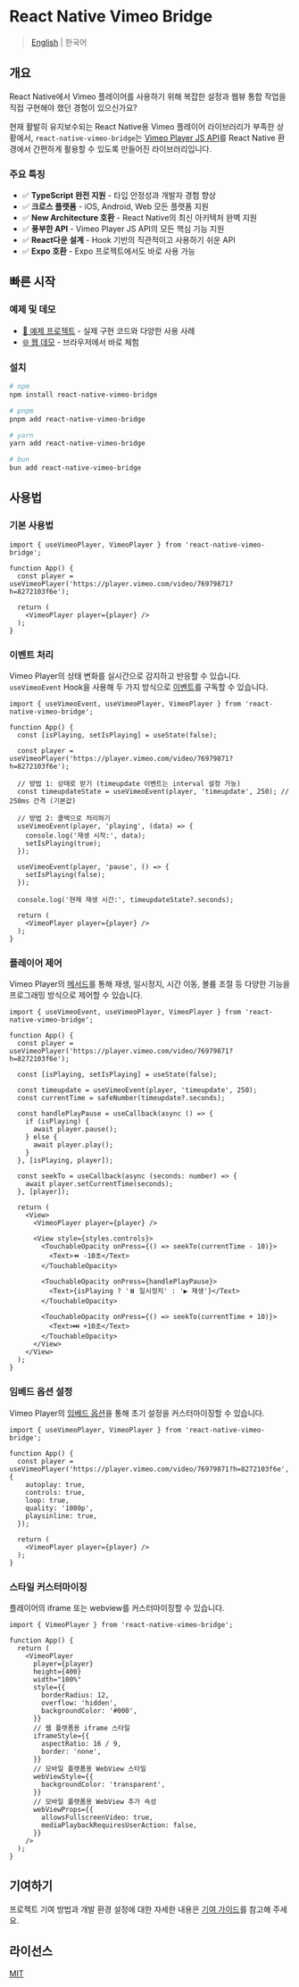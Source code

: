 # React Native Vimeo Bridge

> [English](./README.md) | 한국어

## 개요

React Native에서 Vimeo 플레이어를 사용하기 위해 복잡한 설정과 웹뷰 통합 작업을 직접 구현해야 했던 경험이 있으신가요?

현재 활발히 유지보수되는 React Native용 Vimeo 플레이어 라이브러리가 부족한 상황에서, `react-native-vimeo-bridge`는 [Vimeo Player JS API](https://developer.vimeo.com/player/sdk)를 React Native 환경에서 간편하게 활용할 수 있도록 만들어진 라이브러리입니다.

### 주요 특징

- ✅ **TypeScript 완전 지원** - 타입 안정성과 개발자 경험 향상
- ✅ **크로스 플랫폼** - iOS, Android, Web 모든 플랫폼 지원
- ✅ **New Architecture 호환** - React Native의 최신 아키텍처 완벽 지원
- ✅ **풍부한 API** - Vimeo Player JS API의 모든 핵심 기능 지원
- ✅ **React다운 설계** - Hook 기반의 직관적이고 사용하기 쉬운 API
- ✅ **Expo 호환** - Expo 프로젝트에서도 바로 사용 가능

## 빠른 시작

### 예제 및 데모
- [📁 예제 프로젝트](/example/) - 실제 구현 코드와 다양한 사용 사례
- [🌐 웹 데모](https://react-native-vimeo-bridge-example.pages.dev/) - 브라우저에서 바로 체험

### 설치

```bash
# npm
npm install react-native-vimeo-bridge

# pnpm
pnpm add react-native-vimeo-bridge

# yarn
yarn add react-native-vimeo-bridge

# bun
bun add react-native-vimeo-bridge
```

## 사용법

### 기본 사용법

```tsx
import { useVimeoPlayer, VimeoPlayer } from 'react-native-vimeo-bridge';

function App() {
  const player = useVimeoPlayer('https://player.vimeo.com/video/76979871?h=8272103f6e');

  return (
    <VimeoPlayer player={player} />
  );
}
```

### 이벤트 처리

Vimeo Player의 상태 변화를 실시간으로 감지하고 반응할 수 있습니다. `useVimeoEvent` Hook을 사용해 두 가지 방식으로 [이벤트](https://github.com/vimeo/player.js/#events)를 구독할 수 있습니다.

```tsx
import { useVimeoEvent, useVimeoPlayer, VimeoPlayer } from 'react-native-vimeo-bridge';

function App() {
  const [isPlaying, setIsPlaying] = useState(false);

  const player = useVimeoPlayer('https://player.vimeo.com/video/76979871?h=8272103f6e');
  
  // 방법 1: 상태로 받기 (timeupdate 이벤트는 interval 설정 가능)
  const timeupdateState = useVimeoEvent(player, 'timeupdate', 250); // 250ms 간격 (기본값)

  // 방법 2: 콜백으로 처리하기
  useVimeoEvent(player, 'playing', (data) => {
    console.log('재생 시작:', data);
    setIsPlaying(true);
  });

  useVimeoEvent(player, 'pause', () => {
    setIsPlaying(false);
  });

  console.log('현재 재생 시간:', timeupdateState?.seconds);

  return (
    <VimeoPlayer player={player} />
  );
}
```

### 플레이어 제어

Vimeo Player의 [메서드](https://github.com/vimeo/player.js/#methods)를 통해 재생, 일시정지, 시간 이동, 볼륨 조절 등 다양한 기능을 프로그래밍 방식으로 제어할 수 있습니다.

```tsx
import { useVimeoEvent, useVimeoPlayer, VimeoPlayer } from 'react-native-vimeo-bridge';

function App() {
  const player = useVimeoPlayer('https://player.vimeo.com/video/76979871?h=8272103f6e');

  const [isPlaying, setIsPlaying] = useState(false);

  const timeupdate = useVimeoEvent(player, 'timeupdate', 250);
  const currentTime = safeNumber(timeupdate?.seconds);

  const handlePlayPause = useCallback(async () => {
    if (isPlaying) {
      await player.pause();
    } else {
      await player.play();
    }
  }, [isPlaying, player]);

  const seekTo = useCallback(async (seconds: number) => {
    await player.setCurrentTime(seconds);
  }, [player]);

  return (
    <View>
      <VimeoPlayer player={player} />

      <View style={styles.controls}>
        <TouchableOpacity onPress={() => seekTo(currentTime - 10)}>
          <Text>⏪ -10초</Text>
        </TouchableOpacity>

        <TouchableOpacity onPress={handlePlayPause}>
          <Text>{isPlaying ? '⏸️ 일시정지' : '▶️ 재생'}</Text>
        </TouchableOpacity>

        <TouchableOpacity onPress={() => seekTo(currentTime + 10)}>
          <Text>⏭️ +10초</Text>
        </TouchableOpacity>
      </View>
    </View>
  );
}
```

### 임베드 옵션 설정

Vimeo Player의 [임베드 옵션](https://developer.vimeo.com/player/sdk/embed)을 통해 초기 설정을 커스터마이징할 수 있습니다.

```tsx
import { useVimeoPlayer, VimeoPlayer } from 'react-native-vimeo-bridge';

function App() {
  const player = useVimeoPlayer('https://player.vimeo.com/video/76979871?h=8272103f6e', {
    autoplay: true,
    controls: true,
    loop: true,
    quality: '1080p',
    playsinline: true,
  });

  return (
    <VimeoPlayer player={player} />
  );
}
```

### 스타일 커스터마이징

플레이어의 iframe 또는 webview를 커스터마이징할 수 있습니다.

```tsx
import { VimeoPlayer } from 'react-native-vimeo-bridge';

function App() {
  return (
    <VimeoPlayer
      player={player}
      height={400}
      width="100%"
      style={{
        borderRadius: 12,
        overflow: 'hidden',
        backgroundColor: '#000',
      }}
      // 웹 플랫폼용 iframe 스타일
      iframeStyle={{
        aspectRatio: 16 / 9,
        border: 'none',
      }}
      // 모바일 플랫폼용 WebView 스타일
      webViewStyle={{
        backgroundColor: 'transparent',
      }}
      // 모바일 플랫폼용 WebView 추가 속성
      webViewProps={{
        allowsFullscreenVideo: true,
        mediaPlaybackRequiresUserAction: false,
      }}
    />
  );
}
```

## 기여하기

프로젝트 기여 방법과 개발 환경 설정에 대한 자세한 내용은 [기여 가이드](CONTRIBUTING.md)를 참고해 주세요.

## 라이선스

[MIT](./LICENSE)
